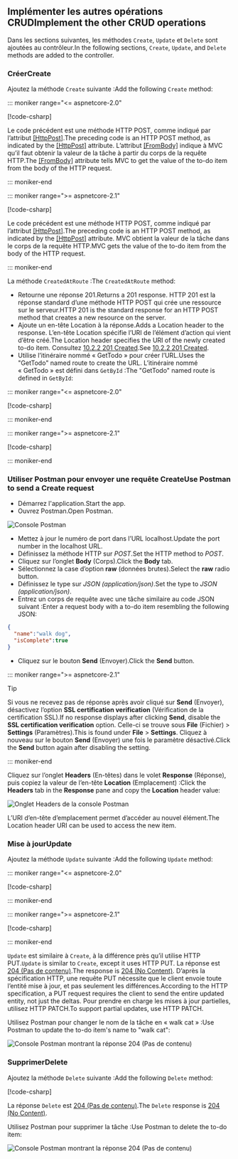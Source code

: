 ## <a name="implement-the-other-crud-operations"></a><span data-ttu-id="e6302-101">Implémenter les autres opérations CRUD</span><span class="sxs-lookup"><span data-stu-id="e6302-101">Implement the other CRUD operations</span></span>

<span data-ttu-id="e6302-102">Dans les sections suivantes, les méthodes `Create`, `Update` et `Delete` sont ajoutées au contrôleur.</span><span class="sxs-lookup"><span data-stu-id="e6302-102">In the following sections, `Create`, `Update`, and `Delete` methods are added to the controller.</span></span>

### <a name="create"></a><span data-ttu-id="e6302-103">Créer</span><span class="sxs-lookup"><span data-stu-id="e6302-103">Create</span></span>

<span data-ttu-id="e6302-104">Ajoutez la méthode `Create` suivante :</span><span class="sxs-lookup"><span data-stu-id="e6302-104">Add the following `Create` method:</span></span>

::: moniker range="<= aspnetcore-2.0"

[!code-csharp[](../../tutorials/first-web-api/samples/2.0/TodoApi/Controllers/TodoController.cs?name=snippet_Create)]

<span data-ttu-id="e6302-105">Le code précédent est une méthode HTTP POST, comme indiqué par l’attribut [[HttpPost]](/dotnet/api/microsoft.aspnetcore.mvc.httppostattribute).</span><span class="sxs-lookup"><span data-stu-id="e6302-105">The preceding code is an HTTP POST method, as indicated by the [[HttpPost]](/dotnet/api/microsoft.aspnetcore.mvc.httppostattribute) attribute.</span></span> <span data-ttu-id="e6302-106">L’attribut [[FromBody]](/dotnet/api/microsoft.aspnetcore.mvc.frombodyattribute) indique à MVC qu’il faut obtenir la valeur de la tâche à partir du corps de la requête HTTP.</span><span class="sxs-lookup"><span data-stu-id="e6302-106">The [[FromBody]](/dotnet/api/microsoft.aspnetcore.mvc.frombodyattribute) attribute tells MVC to get the value of the to-do item from the body of the HTTP request.</span></span>

::: moniker-end

::: moniker range=">= aspnetcore-2.1"

[!code-csharp[](../../tutorials/first-web-api/samples/2.1/TodoApi/Controllers/TodoController.cs?name=snippet_Create)]

<span data-ttu-id="e6302-107">Le code précédent est une méthode HTTP POST, comme indiqué par l’attribut [[HttpPost]](/dotnet/api/microsoft.aspnetcore.mvc.httppostattribute).</span><span class="sxs-lookup"><span data-stu-id="e6302-107">The preceding code is an HTTP POST method, as indicated by the [[HttpPost]](/dotnet/api/microsoft.aspnetcore.mvc.httppostattribute) attribute.</span></span> <span data-ttu-id="e6302-108">MVC obtient la valeur de la tâche dans le corps de la requête HTTP.</span><span class="sxs-lookup"><span data-stu-id="e6302-108">MVC gets the value of the to-do item from the body of the HTTP request.</span></span>

::: moniker-end

<span data-ttu-id="e6302-109">La méthode `CreatedAtRoute` :</span><span class="sxs-lookup"><span data-stu-id="e6302-109">The `CreatedAtRoute` method:</span></span>

* <span data-ttu-id="e6302-110">Retourne une réponse 201.</span><span class="sxs-lookup"><span data-stu-id="e6302-110">Returns a 201 response.</span></span> <span data-ttu-id="e6302-111">HTTP 201 est la réponse standard d’une méthode HTTP POST qui crée une ressource sur le serveur.</span><span class="sxs-lookup"><span data-stu-id="e6302-111">HTTP 201 is the standard response for an HTTP POST method that creates a new resource on the server.</span></span>
* <span data-ttu-id="e6302-112">Ajoute un en-tête Location à la réponse.</span><span class="sxs-lookup"><span data-stu-id="e6302-112">Adds a Location header to the response.</span></span> <span data-ttu-id="e6302-113">L’en-tête Location spécifie l’URI de l’élément d’action qui vient d’être créé.</span><span class="sxs-lookup"><span data-stu-id="e6302-113">The Location header specifies the URI of the newly created to-do item.</span></span> <span data-ttu-id="e6302-114">Consultez [10.2.2 201 Created](https://www.w3.org/Protocols/rfc2616/rfc2616-sec10.html).</span><span class="sxs-lookup"><span data-stu-id="e6302-114">See [10.2.2 201 Created](https://www.w3.org/Protocols/rfc2616/rfc2616-sec10.html).</span></span>
* <span data-ttu-id="e6302-115">Utilise l’itinéraire nommé « GetTodo » pour créer l’URL.</span><span class="sxs-lookup"><span data-stu-id="e6302-115">Uses the "GetTodo" named route to create the URL.</span></span> <span data-ttu-id="e6302-116">L’itinéraire nommé « GetTodo » est défini dans `GetById` :</span><span class="sxs-lookup"><span data-stu-id="e6302-116">The "GetTodo" named route is defined in `GetById`:</span></span>

::: moniker range="<= aspnetcore-2.0"

[!code-csharp[](../../tutorials/first-web-api/samples/2.0/TodoApi/Controllers/TodoController.cs?name=snippet_GetByID&highlight=1-2)]

::: moniker-end

::: moniker range=">= aspnetcore-2.1"

[!code-csharp[](../../tutorials/first-web-api/samples/2.1/TodoApi/Controllers/TodoController.cs?name=snippet_GetByID&highlight=1-2)]

::: moniker-end

### <a name="use-postman-to-send-a-create-request"></a><span data-ttu-id="e6302-117">Utiliser Postman pour envoyer une requête Create</span><span class="sxs-lookup"><span data-stu-id="e6302-117">Use Postman to send a Create request</span></span>

* <span data-ttu-id="e6302-118">Démarrez l'application.</span><span class="sxs-lookup"><span data-stu-id="e6302-118">Start the app.</span></span>
* <span data-ttu-id="e6302-119">Ouvrez Postman.</span><span class="sxs-lookup"><span data-stu-id="e6302-119">Open Postman.</span></span>

![Console Postman](../../tutorials/first-web-api/_static/pmc.png)

* <span data-ttu-id="e6302-121">Mettez à jour le numéro de port dans l’URL localhost.</span><span class="sxs-lookup"><span data-stu-id="e6302-121">Update the port number in the localhost URL.</span></span>
* <span data-ttu-id="e6302-122">Définissez la méthode HTTP sur *POST*.</span><span class="sxs-lookup"><span data-stu-id="e6302-122">Set the HTTP method to *POST*.</span></span>
* <span data-ttu-id="e6302-123">Cliquez sur l’onglet **Body** (Corps).</span><span class="sxs-lookup"><span data-stu-id="e6302-123">Click the **Body** tab.</span></span>
* <span data-ttu-id="e6302-124">Sélectionnez la case d’option **raw** (données brutes).</span><span class="sxs-lookup"><span data-stu-id="e6302-124">Select the **raw** radio button.</span></span>
* <span data-ttu-id="e6302-125">Définissez le type sur *JSON (application/json)*.</span><span class="sxs-lookup"><span data-stu-id="e6302-125">Set the type to *JSON (application/json)*.</span></span>
* <span data-ttu-id="e6302-126">Entrez un corps de requête avec une tâche similaire au code JSON suivant :</span><span class="sxs-lookup"><span data-stu-id="e6302-126">Enter a request body with a to-do item resembling the following JSON:</span></span>

```json
{
  "name":"walk dog",
  "isComplete":true
}
```

* <span data-ttu-id="e6302-127">Cliquez sur le bouton **Send** (Envoyer).</span><span class="sxs-lookup"><span data-stu-id="e6302-127">Click the **Send** button.</span></span>

::: moniker range=">= aspnetcore-2.1"

> [!TIP]
> <span data-ttu-id="e6302-128">Si vous ne recevez pas de réponse après avoir cliqué sur **Send** (Envoyer), désactivez l’option **SSL certification verification** (Vérification de la certification SSL).</span><span class="sxs-lookup"><span data-stu-id="e6302-128">If no response displays after clicking **Send**, disable the **SSL certification verification** option.</span></span> <span data-ttu-id="e6302-129">Celle-ci se trouve sous **File** (Fichier) > **Settings** (Paramètres).</span><span class="sxs-lookup"><span data-stu-id="e6302-129">This is found under **File** > **Settings**.</span></span> <span data-ttu-id="e6302-130">Cliquez à nouveau sur le bouton **Send** (Envoyer) une fois le paramètre désactivé.</span><span class="sxs-lookup"><span data-stu-id="e6302-130">Click the **Send** button again after disabling the setting.</span></span>

::: moniker-end

<span data-ttu-id="e6302-131">Cliquez sur l’onglet **Headers** (En-têtes) dans le volet **Response** (Réponse), puis copiez la valeur de l’en-tête **Location** (Emplacement) :</span><span class="sxs-lookup"><span data-stu-id="e6302-131">Click the **Headers** tab in the **Response** pane and copy the **Location** header value:</span></span>

![Onglet Headers de la console Postman](../../tutorials/first-web-api/_static/pmc2.png)

<span data-ttu-id="e6302-133">L’URI d’en-tête d’emplacement permet d’accéder au nouvel élément.</span><span class="sxs-lookup"><span data-stu-id="e6302-133">The Location header URI can be used to access the new item.</span></span>

### <a name="update"></a><span data-ttu-id="e6302-134">Mise à jour</span><span class="sxs-lookup"><span data-stu-id="e6302-134">Update</span></span>

<span data-ttu-id="e6302-135">Ajoutez la méthode `Update` suivante :</span><span class="sxs-lookup"><span data-stu-id="e6302-135">Add the following `Update` method:</span></span>

::: moniker range="<= aspnetcore-2.0"

[!code-csharp[](../../tutorials/first-web-api/samples/2.0/TodoApi/Controllers/TodoController.cs?name=snippet_Update)]

::: moniker-end

::: moniker range=">= aspnetcore-2.1"

[!code-csharp[](../../tutorials/first-web-api/samples/2.1/TodoApi/Controllers/TodoController.cs?name=snippet_Update)]

::: moniker-end

<span data-ttu-id="e6302-136">`Update` est similaire à `Create`, à la différence près qu’il utilise HTTP PUT.</span><span class="sxs-lookup"><span data-stu-id="e6302-136">`Update` is similar to `Create`, except it uses HTTP PUT.</span></span> <span data-ttu-id="e6302-137">La réponse est [204 (Pas de contenu)](https://www.w3.org/Protocols/rfc2616/rfc2616-sec9.html).</span><span class="sxs-lookup"><span data-stu-id="e6302-137">The response is [204 (No Content)](https://www.w3.org/Protocols/rfc2616/rfc2616-sec9.html).</span></span> <span data-ttu-id="e6302-138">D’après la spécification HTTP, une requête PUT nécessite que le client envoie toute l’entité mise à jour, et pas seulement les différences.</span><span class="sxs-lookup"><span data-stu-id="e6302-138">According to the HTTP specification, a PUT request requires the client to send the entire updated entity, not just the deltas.</span></span> <span data-ttu-id="e6302-139">Pour prendre en charge les mises à jour partielles, utilisez HTTP PATCH.</span><span class="sxs-lookup"><span data-stu-id="e6302-139">To support partial updates, use HTTP PATCH.</span></span>

<span data-ttu-id="e6302-140">Utilisez Postman pour changer le nom de la tâche en « walk cat » :</span><span class="sxs-lookup"><span data-stu-id="e6302-140">Use Postman to update the to-do item's name to "walk cat":</span></span>

![Console Postman montrant la réponse 204 (Pas de contenu)](../../tutorials/first-web-api/_static/pmcput.png)

### <a name="delete"></a><span data-ttu-id="e6302-142">Supprimer</span><span class="sxs-lookup"><span data-stu-id="e6302-142">Delete</span></span>

<span data-ttu-id="e6302-143">Ajoutez la méthode `Delete` suivante :</span><span class="sxs-lookup"><span data-stu-id="e6302-143">Add the following `Delete` method:</span></span>

[!code-csharp[](../../tutorials/first-web-api/samples/2.0/TodoApi/Controllers/TodoController.cs?name=snippet_Delete)]

<span data-ttu-id="e6302-144">La réponse `Delete` est [204 (Pas de contenu)](https://www.w3.org/Protocols/rfc2616/rfc2616-sec9.html).</span><span class="sxs-lookup"><span data-stu-id="e6302-144">The `Delete` response is [204 (No Content)](https://www.w3.org/Protocols/rfc2616/rfc2616-sec9.html).</span></span>

<span data-ttu-id="e6302-145">Utilisez Postman pour supprimer la tâche :</span><span class="sxs-lookup"><span data-stu-id="e6302-145">Use Postman to delete the to-do item:</span></span>

![Console Postman montrant la réponse 204 (Pas de contenu)](../../tutorials/first-web-api/_static/pmd.png)
